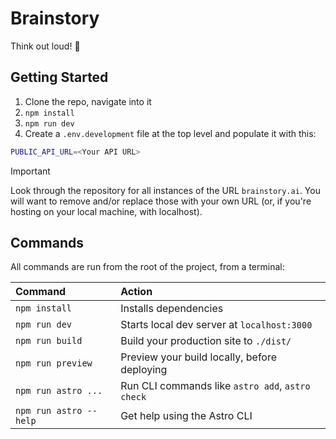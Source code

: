 # Brainstory

Think out loud! 🧠

## Getting Started

1. Clone the repo, navigate into it
2. `npm install`
3. `npm run dev`
4. Create a `.env.development` file at the top level and populate it with this:

```bash
PUBLIC_API_URL=<Your API URL>
```

> [!IMPORTANT]  
> Look through the repository for all instances of the URL `brainstory.ai`. You will want to remove and/or replace those with your own URL (or, if you're hosting on your local machine, with localhost).

## Commands

All commands are run from the root of the project, from a terminal:

| Command                | Action                                           |
| :--------------------- | :----------------------------------------------- |
| `npm install`          | Installs dependencies                            |
| `npm run dev`          | Starts local dev server at `localhost:3000`      |
| `npm run build`        | Build your production site to `./dist/`          |
| `npm run preview`      | Preview your build locally, before deploying     |
| `npm run astro ...`    | Run CLI commands like `astro add`, `astro check` |
| `npm run astro --help` | Get help using the Astro CLI                     |
